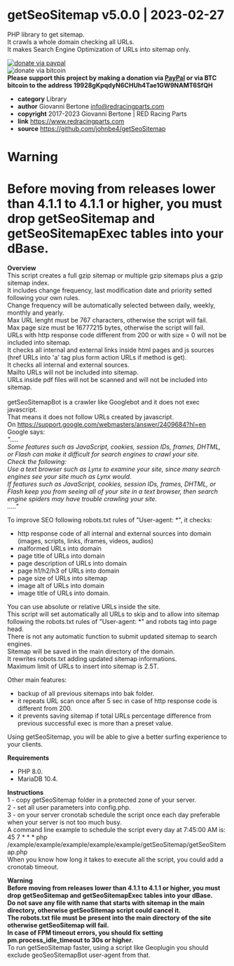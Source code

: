 # getSeoSitemap v5.0.0 | 2023-02-27
PHP library to get sitemap.<br>
It crawls a whole domain checking all URLs.<br>
It makes Search Engine Optimization of URLs into sitemap only.<br>

[![donate via paypal](https://img.shields.io/badge/donate-paypal-87ceeb.svg)](https://www.paypal.me/johnbe4)<br>
![donate via bitcoin](https://img.shields.io/badge/donate-bitcoin-orange.svg)<br>
**Please support this project by making a donation via [PayPal](https://www.paypal.me/johnbe4) or via BTC bitcoin to the address 19928gKpqdyN6CHUh4Tae1GW9NAMT6SfQH**<br>

* **category**    Library
* **author**      Giovanni Bertone <info@redracingparts.com>
* **copyright**   2017-2023 Giovanni Bertone | RED Racing Parts
* **link**        https://www.redracingparts.com
* **source**      https://github.com/johnbe4/getSeoSitemap

# Warning
# Before moving from releases lower than 4.1.1 to 4.1.1 or higher, you must drop getSeoSitemap and getSeoSitemapExec tables into your dBase.

**Overview<br>**
This script creates a full gzip sitemap or multiple gzip sitemaps plus a gzip sitemap index.<br>
It includes change frequency, last modification date and priority setted following your own rules.<br>
Change frequency will be automatically selected between daily, weekly, monthly and yearly.<br>
Max URL lenght must be 767 characters, otherwise the script will fail.<br>
Max page size must be 16777215 bytes, otherwise the script will fail.<br>
URLs with http response code different from 200 or with size = 0 will not be included into sitemap.<br>
It checks all internal and external links inside html pages and js sources (href URLs into 'a' tag plus form action URLs if method is get).<br>
It checks all internal and external sources.<br>
Mailto URLs will not be included into sitemap.<br>
URLs inside pdf files will not be scanned and will not be included into sitemap.<br><br>
getSeoSitemapBot is a crawler like Googlebot and it does not exec javascript.<br>
That means it does not follow URLs created by javascript.<br>
On https://support.google.com/webmasters/answer/2409684?hl=en Google says:<br>
*".....<br>
Some features such as JavaScript, cookies, session IDs, frames, DHTML, or Flash can make it difficult for search engines to crawl your site.<br>
Check the following:<br>
Use a text browser such as Lynx to examine your site, since many search engines see your site much as Lynx would.<br>
If features such as JavaScript, cookies, session IDs, frames, DHTML, or Flash keep you from seeing all of your site in a text browser, then search engine spiders may have trouble crawling your site.<br>
....."*<br>

To improve SEO following robots.txt rules of "User-agent: *", it checks:<br>
- http response code of all internal and external sources into domain (images, scripts, links, iframes, videos, audios)<br>
- malformed URLs into domain<br>
- page title of URLs into domain<br>
- page description of URLs into domain<br>
- page h1/h2/h3 of URLs into domain<br>
- page size of URLs into sitemap<br>
- image alt of URLs into domain<br>
- image title of URLs into domain.<br>

You can use absolute or relative URLs inside the site.<br>
This script will set automatically all URLs to skip and to allow into sitemap following the robots.txt rules of "User-agent: *" and robots tag into page head.<br>
There is not any automatic function to submit updated sitemap to search engines.<br>
Sitemap will be saved in the main directory of the domain.<br>
It rewrites robots.txt adding updated sitemap informations.<br>
Maximum limit of URLs to insert into sitemap is 2.5T.<br>

Other main features:<br>
- backup of all previous sitemaps into bak folder.<br>
- it repeats URL scan once after 5 sec in case of http response code is different from 200.<br>
- it prevents saving sitemap if total URLs percentage difference from previous successful 
exec is more than a preset value.<br>

Using getSeoSitemap, you will be able to give a better surfing experience to your clients.<br>

**Requirements<br>**
- PHP 8.0.<br>
- MariaDB 10.4.<br>

**Instructions<br>**
1 - copy getSeoSitemap folder in a protected zone of your server.<br>
2 - set all user parameters into config.php.<br>
3 - on your server cronotab schedule the script once each day preferable when your server is not too much busy.<br>
    A command line example to schedule the script every day at 7:45:00 AM is:<br>
    45 7  *    *    *    php /example/example/example/example/example/getSeoSitemap/getSeoSitemap.php<br>
    When you know how long it takes to execute all the script, you could add a cronotab timeout.

**Warning<br>**
**Before moving from releases lower than 4.1.1 to 4.1.1 or higher, you must drop getSeoSitemap and getSeoSitemapExec tables into your dBase.<br>**
**Do not save any file with name that starts with sitemap in the main directory, otherwise getSeoSitemap script could cancel it.<br>**
**The robots.txt file must be present into the main directory of the site otherwise getSeoSitemap will fail.<br>**
**In case of FPM timeout errors, you should fix setting pm.process_idle_timeout to 30s or higher.<br>**
To run getSeoSitemap faster, using a script like Geoplugin you should exclude geoSeoSitemapBot user-agent from that.
